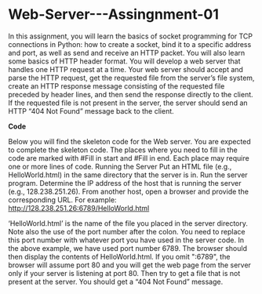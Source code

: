 # Web-Server---Assingnment-01

In this assignment, you will learn the basics of socket programming for TCP connections in
Python: how to create a socket, bind it to a specific address and port, as well as send and receive
an HTTP packet. You will also learn some basics of HTTP header format.
You will develop a web server that handles one HTTP request at a time. Your web server should
accept and parse the HTTP request, get the requested file from the server’s file system, create an
HTTP response message consisting of the requested file preceded by header lines, and then send
the response directly to the client. If the requested file is not present in the server, the server should
send an HTTP “404 Not Found” message back to the client.

**Code**

Below you will find the skeleton code for the Web server. You are expected to complete the
skeleton code. The places where you need to fill in the code are marked with #Fill in start and
#Fill in end. Each place may require one or more lines of code.
Running the Server
Put an HTML file (e.g., HelloWorld.html) in the same directory that the server is in. Run the server
program. Determine the IP address of the host that is running the server (e.g., 128.238.251.26).
From another host, open a browser and provide the corresponding URL. For example:
http://128.238.251.26:6789/HelloWorld.html

‘HelloWorld.html’ is the name of the file you placed in the server directory. Note also the use of
the port number after the colon. You need to replace this port number with whatever port you have
used in the server code. In the above example, we have used port number 6789. The browser should
then display the contents of HelloWorld.html. If you omit ":6789", the browser will assume port
80 and you will get the web page from the server only if your server is listening at port 80.
Then try to get a file that is not present at the server. You should get a “404 Not Found” message.
